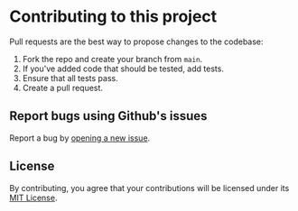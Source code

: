 # Contributing to this project

Pull requests are the best way to propose changes to the codebase:

1. Fork the repo and create your branch from `main`.
2. If you've added code that should be tested, add tests.
3. Ensure that all tests pass.
4. Create a pull request.

## Report bugs using Github's issues

Report a bug by [opening a new issue](https://github.com/breyerml/dynarray/issues).

## License

By contributing, you agree that your contributions will be licensed under its [MIT License](http://choosealicense.com/licenses/mit/).
